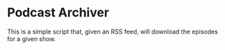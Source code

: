 # Podcast Archiver

This is a simple script that, given an RSS feed, will download the episodes for a given show.